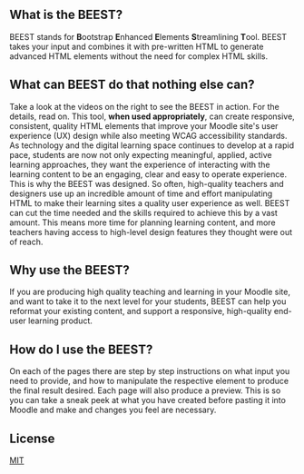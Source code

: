 ## What is the BEEST?
BEEST stands for **B**ootstrap **E**nhanced **E**lements **S**treamlining **T**ool. BEEST takes your input and combines it with pre-written HTML to generate advanced HTML elements without the need for complex HTML skills.

## What can BEEST do that nothing else can?
Take a look at the videos on the right to see the BEEST in action. For the details, read on. This tool, **when used appropriately**, can create responsive, consistent, quality HTML elements that improve your Moodle site's user experience (UX) design while also meeting WCAG accessibility standards. As technology and the digital learning space continues to develop at a rapid pace, students are now not only expecting meaningful, applied, active learning approaches, they want the experience of interacting with the learning content to be an engaging, clear and easy to operate experience. This is why the BEEST was designed. So often, high-quality teachers and designers use up an incredible amount of time and effort manipulating HTML to make their learning sites a quality user experience as well. BEEST can cut the time needed and the skills required to achieve this by a vast amount. This means more time for planning learning content, and more teachers having access to high-level design features they thought were out of reach.

## Why use the BEEST?
If you are producing high quality teaching and learning in your Moodle site, and want to take it to the next level for your students, BEEST can help you reformat your existing content, and support a responsive, high-quality end-user learning product.

## How do I use the BEEST?
On each of the pages there are step by step instructions on what input you need to provide, and how to manipulate the respective element to produce the final result desired. Each page will also produce a preview. This is so you can take a sneak peek at what you have created before pasting it into Moodle and make and changes you feel are necessary.

## License
[MIT](https://choosealicense.com/licenses/mit/)
<!--# BEEST

<script type="text/javascript">
if (window.location.href=="https://mon-arts-ed-des.github.io/BEEST/"){ window.location.href="https://mon-arts-ed-des.github.io/BEEST/index.html"; }
</script>-->
